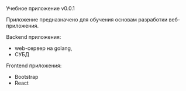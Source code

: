 Учебное приложение v0.0.1

Приложение предназначено для обучения основам разработки веб-приложения. 

Backend приложения:
- web-сервер на golang,
- СУБД

Frontend приложения:
- Bootstrap
- React
